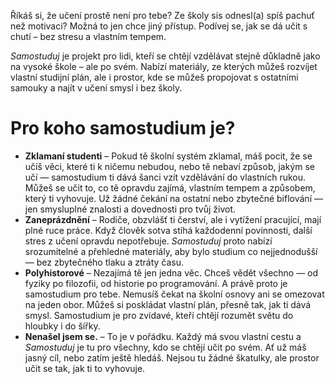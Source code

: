 ---
---

Říkáš si, že učení prostě není pro tebe? Ze školy sis odnesl(a) spíš pachuť než motivaci? Možná to jen chce jiný přístup. Podívej se, jak se dá učit s chutí – bez stresu a vlastním tempem.

_Samostuduj_ je projekt pro lidi, kteří se chtějí vzdělávat stejně důkladně jako na vysoké škole – ale po svém. Nabízí materiály, ze kterých můžeš rozvíjet vlastní studijní plán, ale i prostor, kde se můžeš propojovat s ostatními samouky a najít v učení smysl i bez školy.

# Pro koho samostudium je?

* **Zklamaní studenti** – Pokud tě školní systém zklamal, máš pocit, že se učíš věci, které ti k ničemu nebudou, nebo tě nebaví způsob, jakým se učí — samostudium ti dává šanci vzít vzdělávání do vlastních rukou. Můžeš se učit to, co tě opravdu zajímá, vlastním tempem a způsobem, který ti vyhovuje. Už žádné čekání na ostatní nebo zbytečné biflování — jen smysluplné znalosti a dovednosti pro tvůj život.
* **Zaneprázdnění** – Rodiče, obzvlášť ti čerství, ale i vytížení pracující, mají plné ruce práce. Když člověk sotva stíhá každodenní povinnosti, další stres z učení opravdu nepotřebuje. _Samostuduj_ proto nabízí srozumitelné a přehledné materiály, aby bylo studium co nejjednodušší — bez zbytečného tlaku a ztráty času.
* **Polyhistorové** – Nezajímá tě jen jedna věc. Chceš vědět všechno — od fyziky po filozofii, od historie po programování. A právě proto je samostudium pro tebe. Nemusíš čekat na školní osnovy ani se omezovat na jeden obor. Můžeš si poskládat vlastní plán, přesně tak, jak ti dává smysl. Samostudium je pro zvídavé, kteří chtějí rozumět světu do hloubky i do šířky.
* **Nenašel jsem se.** – To je v pořádku. Každý má svou vlastní cestu a _Samostuduj_ je tu pro všechny, kdo se chtějí učit po svém. Ať už máš jasný cíl, nebo zatím ještě hledáš. Nejsou tu žádné škatulky, ale prostor učit se tak, jak ti to vyhovuje.
